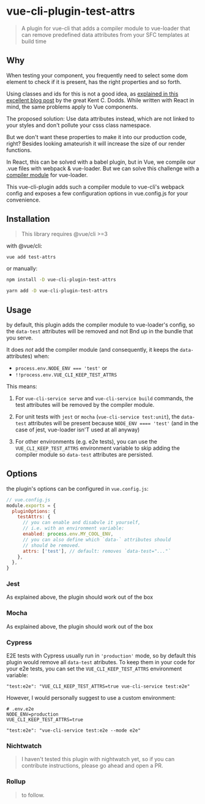 # vue-cli-plugin-test-attrs

> A plugin for vue-cli that adds a compiler module to vue-loader
> that can remove predefined data attributes from your SFC templates at build time

## Why

When testing your component, you frequently need to select some dom element to check if it is present, has the right properties and so forth.

Using classes and ids for this is not a good idea, as [explained in this excellent blog post](https://blog.kentcdodds.com/making-your-ui-tests-resilient-to-change-d37a6ee37269) by the great Kent C. Dodds. While written with React in mind, the same problems apply to Vue components.

The proposed solution: Use data attributes instead, which are not linked to your styles and don't pollute your csss class namespace.

But we don't want these properties to make it into our production code, right? Besides looking amateurish it will increase the size of our render functions.

In React, this can be solved with a babel plugin, but in Vue, we compile our .vue files with webpack & vue-loader. But we can solve this challenge with a [compiler module](https://github.com/vuejs/vue/tree/dev/packages/vue-template-compiler#options) for vue-loader.

This vue-cli-plugin adds such a compiler module to vue-cli's webpack config and exposes a few configuration options in vue.config.js for your convenience.

## Installation

> This library requires @vue/cli >=3

with @vue/cli:

```bash
vue add test-attrs
```

or manually:

```bash
npm install -D vue-cli-plugin-test-attrs

yarn add -D vue-cli-plugin-test-attrs
```

## Usage

by default, this plugin adds the compiler module to vue-loader's config, so the `data-test` attributes will be removed and not Bnd up in the bundle that you serve.

It does _not_ add the compiler module (and consequently, it keeps the `data-` attributes) when:

- `process.env.NODE_ENV === 'test'` or
- `!!process.env.VUE_CLI_KEEP_TEST_ATTRS`

This means:

1. For `vue-cli-service serve` and `vue-cli-service build` commands, the test attributes will be removed by the compiler module.
2. For unit tests with `jest` or `mocha` (`vue-cli-service test:unit`), the `data-test` attributes will be present because `NODE_ENV ==== 'test'` (and in the case of jest, vue-loader isn'T used at all anyway)

3. For other environments (e.g. e2e tests), you can use the `VUE_CLI_KEEP_TEST_ATTRS` environment variable to skip adding the compiler module so `data-test` attributes are persisted.

## Options

the plugin's options can be configured in `vue.config.js`:

```javascript
// vue.config.js
module.exports = {
  pluginOptions: {
    testAttrs: {
      // you can enable and disabvle it yourself,
      // i.e. with an environment variable:
      enabled: process.env.MY_COOL_ENV,
      // you can also define which `data-` attributes should
      // should be removed.
      attrs: ['test'], // default: removes `data-test="..."`
    },
  },
}
```

### Jest

As explained above, the plugin should work out of the box

### Mocha

As explained above, the plugin should work out of the box

### Cypress

E2E tests with Cypress usually run in `'production'` mode, so by default this plugin would remove all `data-test` atributes. To keep them in your code for your e2e tests, you can set the `VUE_CLI_KEEP_TEST_ATTRS` environment variable:

```
"test:e2e": "VUE_CLI_KEEP_TEST_ATTRS=true vue-cli-service test:e2e"
```

However, I would personally suggest to use a custom environment:

```
# .env.e2e
NODE_ENV=production
VUE_CLI_KEEP_TEST_ATTRS=true
```

```
"test:e2e": "vue-cli-service test:e2e --mode e2e"
```

### Nichtwatch

> I haven't tested this plugin with nightwatch yet, so if you can contribute instructions, please go ahead and open a PR.

### Rollup

> to follow.
